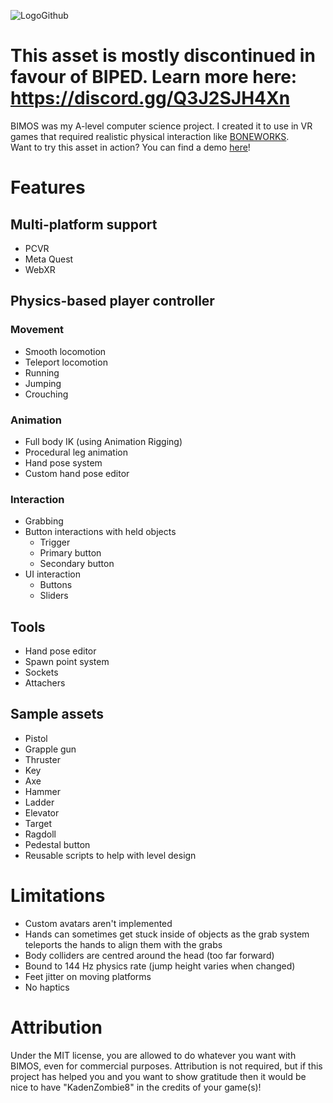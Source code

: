 ![LogoGithub](https://github.com/user-attachments/assets/b80a84ae-9d5b-4f6c-b680-1c1b933ac586)

# This asset is mostly discontinued in favour of BIPED. Learn more here: https://discord.gg/Q3J2SJH4Xn
BIMOS was my A-level computer science project. I created it to use in VR games that required realistic physical interaction like <a href="https://store.steampowered.com/app/823500/BONEWORKS/">BONEWORKS</a>.
</br>
Want to try this asset in action? You can find a demo <a href="https://kadenzombie8.itch.io/bimos-demo">here</a>!

# Features
## Multi-platform support
- PCVR
- Meta Quest
- WebXR
## Physics-based player controller
### Movement
- Smooth locomotion
- Teleport locomotion
- Running
- Jumping
- Crouching
### Animation
- Full body IK (using Animation Rigging)
- Procedural leg animation
- Hand pose system
- Custom hand pose editor
### Interaction
- Grabbing
- Button interactions with held objects
  - Trigger
  - Primary button
  - Secondary button
- UI interaction
  - Buttons
  - Sliders
## Tools
- Hand pose editor
- Spawn point system
- Sockets
- Attachers
## Sample assets
- Pistol
- Grapple gun
- Thruster
- Key
- Axe
- Hammer
- Ladder
- Elevator
- Target
- Ragdoll
- Pedestal button
- Reusable scripts to help with level design
# Limitations
- Custom avatars aren't implemented
- Hands can sometimes get stuck inside of objects as the grab system teleports the hands to align them with the grabs
- Body colliders are centred around the head (too far forward)
- Bound to 144 Hz physics rate (jump height varies when changed)
- Feet jitter on moving platforms
- No haptics
# Attribution
Under the MIT license, you are allowed to do whatever you want with BIMOS, even for commercial purposes. Attribution is not required, but if this project has helped you and you want to show gratitude then it would be nice to have "KadenZombie8" in the credits of your game(s)!
